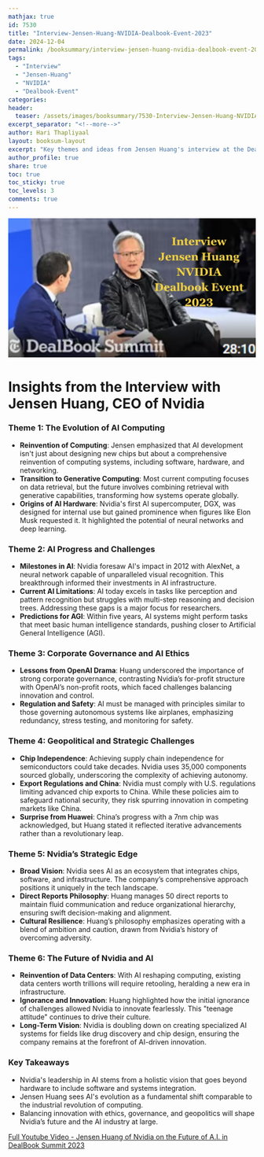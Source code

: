 ```yaml
---
mathjax: true
id: 7530
title: "Interview-Jensen-Huang-NVIDIA-Dealbook-Event-2023"  
date: 2024-12-04
permalink: /booksummary/interview-jensen-huang-nvidia-dealbook-event-2023
tags:
  - "Interview"
  - "Jensen-Huang"
  - "NVIDIA"
  - "Dealbook-Event"
categories:
header:
  teaser: /assets/images/booksummary/7530-Interview-Jensen-Huang-NVIDIA-Dealbook-Event-2023.jpg
excerpt_separator: "<!--more-->"
author: Hari Thapliyaal
layout: booksum-layout
excerpt: "Key themes and ideas from Jensen Huang's interview at the Dealbook Event 2023."
author_profile: true
share: true
toc: true
toc_sticky: true
toc_levels: 3
comments: true
---
```


![Interview-Jensen-Huang-NVIDIA-Dealbook-Event-2024](/assets/images/booksummary/7530-Interview-Jensen-Huang-NVIDIA-Dealbook-Event-2023.jpg)

# Insights from the Interview with Jensen Huang, CEO of Nvidia

### **Theme 1: The Evolution of AI Computing**
- **Reinvention of Computing**: Jensen emphasized that AI development isn't just about designing new chips but about a comprehensive reinvention of computing systems, including software, hardware, and networking.
- **Transition to Generative Computing**: Most current computing focuses on data retrieval, but the future involves combining retrieval with generative capabilities, transforming how systems operate globally.
- **Origins of AI Hardware**: Nvidia's first AI supercomputer, DGX, was designed for internal use but gained prominence when figures like Elon Musk requested it. It highlighted the potential of neural networks and deep learning.

### **Theme 2: AI Progress and Challenges**
- **Milestones in AI**: Nvidia foresaw AI's impact in 2012 with AlexNet, a neural network capable of unparalleled visual recognition. This breakthrough informed their investments in AI infrastructure.
- **Current AI Limitations**: AI today excels in tasks like perception and pattern recognition but struggles with multi-step reasoning and decision trees. Addressing these gaps is a major focus for researchers.
- **Predictions for AGI**: Within five years, AI systems might perform tasks that meet basic human intelligence standards, pushing closer to Artificial General Intelligence (AGI).

### **Theme 3: Corporate Governance and AI Ethics**
- **Lessons from OpenAI Drama**: Huang underscored the importance of strong corporate governance, contrasting Nvidia’s for-profit structure with OpenAI’s non-profit roots, which faced challenges balancing innovation and control.
- **Regulation and Safety**: AI must be managed with principles similar to those governing autonomous systems like airplanes, emphasizing redundancy, stress testing, and monitoring for safety.

### **Theme 4: Geopolitical and Strategic Challenges**
- **Chip Independence**: Achieving supply chain independence for semiconductors could take decades. Nvidia uses 35,000 components sourced globally, underscoring the complexity of achieving autonomy.
- **Export Regulations and China**: Nvidia must comply with U.S. regulations limiting advanced chip exports to China. While these policies aim to safeguard national security, they risk spurring innovation in competing markets like China.
- **Surprise from Huawei**: China’s progress with a 7nm chip was acknowledged, but Huang stated it reflected iterative advancements rather than a revolutionary leap.

### **Theme 5: Nvidia’s Strategic Edge**
- **Broad Vision**: Nvidia sees AI as an ecosystem that integrates chips, software, and infrastructure. The company’s comprehensive approach positions it uniquely in the tech landscape.
- **Direct Reports Philosophy**: Huang manages 50 direct reports to maintain fluid communication and reduce organizational hierarchy, ensuring swift decision-making and alignment.
- **Cultural Resilience**: Huang’s philosophy emphasizes operating with a blend of ambition and caution, drawn from Nvidia’s history of overcoming adversity.

### **Theme 6: The Future of Nvidia and AI**
- **Reinvention of Data Centers**: With AI reshaping computing, existing data centers worth trillions will require retooling, heralding a new era in infrastructure.
- **Ignorance and Innovation**: Huang highlighted how the initial ignorance of challenges allowed Nvidia to innovate fearlessly. This "teenage attitude" continues to drive their culture.
- **Long-Term Vision**: Nvidia is doubling down on creating specialized AI systems for fields like drug discovery and chip design, ensuring the company remains at the forefront of AI-driven innovation.

### **Key Takeaways**
- Nvidia's leadership in AI stems from a holistic vision that goes beyond hardware to include software and systems integration.
- Jensen Huang sees AI's evolution as a fundamental shift comparable to the industrial revolution of computing.
- Balancing innovation with ethics, governance, and geopolitics will shape Nvidia’s future and the AI industry at large.

[Full Youtube Video - Jensen Huang of Nvidia on the Future of A.I. in DealBook Summit 2023](https://www.youtube.com/watch?v=Pkj-BLHs6dE)
